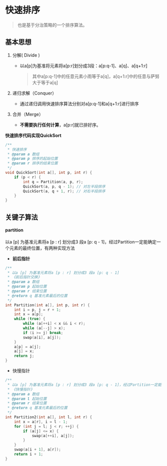 # 快速排序

> 也是基于分治策略的一个排序算法。

## 基本思想

1. 分解( Divide )

   - 以a[p]为基准将元素将a[p:r]划分成3段：a[p:q-1]、a[q]、a[q+1:r]
     
     > 其中a[p:q-1]中的任意元素小雨等于a[q]，a[q+1:r]中的任意与萨努大于等于a[q]
   
2. 递归求解（Conquer）

   - 通过递归调用快速排序算法分别对a[p:q-1]和a[q+1:r]进行排序

3. 合并（Merge）

   - **不需要执行任何计算**，a[p:r]就已排好序。

**快速排序代码实现QuickSort**

```c
/**
 * 快速排序
 * @param a 数组
 * @param p 排序的起始位置
 * @param r 排序的结束位置
 */
void QuickSort(int a[], int p, int r) {
    if (p < r) {
        int q = Partition(a, p, r);
        QuickSort(a, p, q - 1); // 对左半段排序
        QuickSort(a, q + 1, r); // 对右半段排序
    }
}

```



## 关键子算法

#### partition

以a [p] 为基准元素将a [p : r] 划分成3 段a [p: q - 1]，经过Partition一定能确定一个元素的最终位置，有两种实现方法

- **前后指针**

```c
/**
 * 以a [p] 为基准元素将a [p : r] 划分成3 段a [p: q - 1]
 * 《前后指针交换》
 * @param a 数组
 * @param p 起始位置
 * @param r 结束位置
 * @return q 基准元素最后的位置
 */
int Partition(int a[], int p, int r) {
    int i = p, j = r + 1;
    int x = a[p];
    while (true) {
        while (a[++i] < x && i < r);
        while (a[--j] > x);
        if (i >= j) break;
        swap(a[i], a[j]);
    }
    a[p] = a[j];
    a[j] = x;
    return j;
}
```

- 快慢指针

```c
/**
 * 以a [p] 为基准元素将a [p : r] 划分成3 段a [p: q - 1]，经过Partition一定能确定一个元素的最终位置
 * 《快慢指针》
 * @param a 数组
 * @param l 起始位置
 * @param r 结束位置
 * @return q 基准元素最后的位置
 */
int Partition2(int a[], int l, int r) {
    int x = a[r], i = l - 1;
    for (int j = l; j < r; ++j) {
        if (a[j] <= x) {
            swap(a[++i], a[j]);
        }
    }
    swap(a[i + 1], a[r]);
    return i + 1;
}
```

